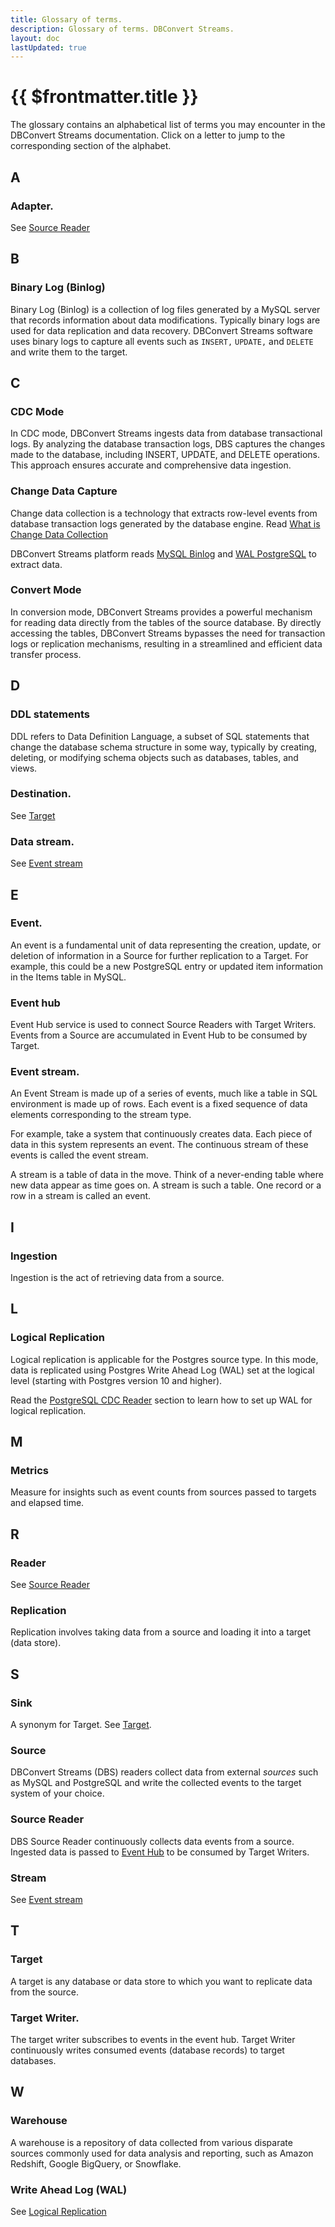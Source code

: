 ```yaml
---
title: Glossary of terms.
description: Glossary of terms. DBConvert Streams.
layout: doc
lastUpdated: true
---
```


# {{ $frontmatter.title }}



The glossary contains an alphabetical list of terms you may encounter in the DBConvert Streams documentation. Click on a letter to jump to the corresponding section of the alphabet.

## A

### Adapter.

See [Source Reader](#source-reader)

## B

### Binary Log (Binlog)

Binary Log (Binlog) is a collection of log files generated by a MySQL server that records information about data modifications. Typically binary logs are used for data replication and data recovery. DBConvert Streams software uses binary logs to capture all events such as `INSERT,` `UPDATE,` and `DELETE` and write them to the target.

## C

### CDC Mode

In CDC mode, DBConvert Streams ingests data from database transactional logs. By analyzing the database transaction logs, DBS captures the changes made to the database, including INSERT, UPDATE, and DELETE operations. This approach ensures accurate and comprehensive data ingestion.

### Change Data Capture

Change data collection is a technology that extracts row-level events from database transaction logs generated by the database engine.
Read [What is Change Data Collection](/sources/what-is-cdc)

DBConvert Streams platform reads [MySQL Binlog](#binary-log-binlog) and [WAL PostgreSQL](#logical-replication) to extract data.

### Convert Mode

In conversion mode, DBConvert Streams provides a powerful mechanism for reading data directly from the tables of the source database. By directly accessing the tables, DBConvert Streams bypasses the need for transaction logs or replication mechanisms, resulting in a streamlined and efficient data transfer process. 

## D

### DDL statements

DDL refers to Data Definition Language, a subset of SQL statements that change the database schema structure in some way, typically by creating, deleting, or modifying schema objects such as databases, tables, and views.

### Destination.

See [Target](#target)

### Data stream.

See [Event stream](#event-stream)

## E

### Event.

An event is a fundamental unit of data representing the creation, update, or deletion of information in a Source for further replication to a Target. For example, this could be a new PostgreSQL entry or updated item information in the Items table in MySQL.

### Event hub

Event Hub service is used to connect Source Readers with Target Writers. Events from a Source are accumulated in Event Hub to be consumed by Target.

### Event stream.

An Event Stream is made up of a series of events, much like a table in SQL environment is made up of rows. Each event is a fixed sequence of data elements corresponding to the stream type.

For example, take a system that continuously creates data. Each piece of data in this system represents an event. The continuous stream of these events is called the event stream.

A stream is a table of data in the move. Think of a never-ending table where new data appear as time goes on. A stream is such a table. One record or a row in a stream is called an event.

## I

### Ingestion

Ingestion is the act of retrieving data from a source.

## L

### Logical Replication

Logical replication is applicable for the Postgres source type. In this mode, data is replicated using Postgres Write Ahead Log (WAL) set at the logical level (starting with Postgres version 10 and higher).

Read the [PostgreSQL CDC Reader](/sources/postgresql/postgresql-server) section to learn how to set up WAL for logical replication.

## M

### Metrics

Measure for insights such as event counts from sources passed to targets and elapsed time.

## R

### Reader

See [Source Reader](#source-reader)

### Replication

Replication involves taking data from a source and loading it into a target (data store).

## S

### Sink

A synonym for Target. See [Target](#target).

### Source

DBConvert Streams (DBS) readers collect data from external _sources_ such as MySQL and PostgreSQL and write the collected events to the target system of your choice.

### Source Reader

DBS Source Reader continuously collects data events from a source. Ingested data is passed to [Event Hub](#event-hub) to be consumed by Target Writers.

### Stream

See [Event stream](#event-stream)

## T

### Target

A target is any database or data store to which you want to replicate data from the source.

### Target Writer.

The target writer subscribes to events in the event hub. Target Writer continuously writes consumed events (database records) to target databases.

## W

### Warehouse

A warehouse is a repository of data collected from various disparate sources commonly used for data analysis and reporting, such as Amazon Redshift, Google BigQuery, or Snowflake.

### Write Ahead Log (WAL)

See [Logical Replication](#logical-replication)
